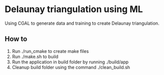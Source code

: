 # Delaunay triangulation using ML
Using CGAL to generate data and training to create Delaunay triangulation.

## How to
1) Run ./run_cmake to create make files
2) Run ./make.sh to build
3) Run the application in build folder by running ./build/app
4) Cleanup build folder using the command ./clean_build.sh